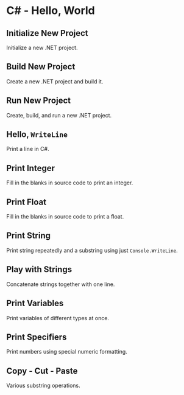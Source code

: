 # C# - Hello, World

## Initialize New Project
Initialize a new .NET project.

## Build New Project
Create a new .NET project and build it.

## Run New Project
Create, build, and run a new .NET project.

## Hello, `WriteLine`
Print a line in C#.

## Print Integer
Fill in the blanks in source code to print an integer.

## Print Float
Fill in the blanks in source code to print a float.

## Print String
Print string repeatedly and a substring using just `Console.WriteLine`.

## Play with Strings
Concatenate strings together with one line.

## Print Variables
Print variables of different types at once.

## Print Specifiers
Print numbers using special numeric formatting.

## Copy - Cut - Paste
Various substring operations.
